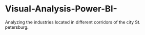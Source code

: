 # Visual-Analysis-Power-BI-
Analyzing the industries located in different corridors of the city St. petersburg.
